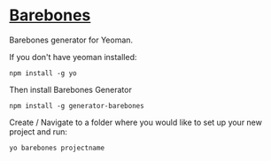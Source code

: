 # [Barebones](https://github.com/benchmarkstudios/barebones)

Barebones generator for Yeoman.

If you don't have yeoman installed:
```
npm install -g yo
```

Then install Barebones Generator
```
npm install -g generator-barebones
```

Create / Navigate to a folder where you would like to set up your new project and run:
```
yo barebones projectname
```
